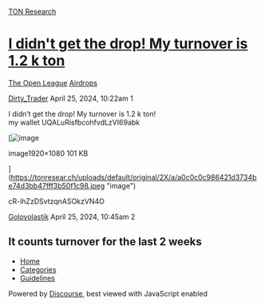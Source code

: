 [TON Research](/)

# [I didn't get the drop! My turnover is 1.2 k ton](/t/i-didnt-get-the-drop-my-turnover-is-1-2-k-ton/13241)

[The Open League](/c/the-open-league/airdrops/61)  [Airdrops](/c/the-open-league/airdrops/61) 

    

[Dirty\_Trader](https://tonresear.ch/u/Dirty_Trader)   April 25, 2024, 10:22am  1

I didn’t get the drop! My turnover is 1.2 k ton!  
my wallet UQALuRisfbcohfvdLzVI69abk  

[![image](https://tonresear.ch/uploads/default/optimized/2X/a/a0c0c0c986421d3734be74d3bb47fff3b50f1c98_2_690x388.jpeg)

image1920×1080 101 KB

](https://tonresear.ch/uploads/default/original/2X/a/a0c0c0c986421d3734be74d3bb47fff3b50f1c98.jpeg "image")

  
cR-ihZzDSvtzqnASOkzVN4O

 

[Golovolastik](https://tonresear.ch/u/Golovolastik) April 25, 2024, 10:45am  2

## It counts turnover for the last 2 weeks

 

*   [Home](/)
*   [Categories](/categories)
*   [Guidelines](/guidelines)

Powered by [Discourse](https://www.discourse.org), best viewed with JavaScript enabled